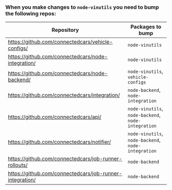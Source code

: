 ### When you make changes to `node-vinutils` you need to bump the following repos:

| Repository                                               | Packages to bump                                    |
| -------------------------------------------------------- | --------------------------------------------------- |
| https://github.com/connectedcars/vehicle-configs/        | `node-vinutils`                                     |
| https://github.com/connectedcars/node-integration/       | `node-vinutils`                                     |
| https://github.com/connectedcars/node-backend/           | `node-vinutils`, `vehicle-configs`|
| https://github.com/connectedcars/integration/            | `node-backend`, `node-integration`                  |
| https://github.com/connectedcars/api/                    | `node-vinutils`, `node-backend`, `node-integration` |
| https://github.com/connectedcars/notifier/               | `node-vinutils`, `node-backend`, `node-integration` |
| https://github.com/connectedcars/job-runner-rollouts/    | `node-backend`                                      |
| https://github.com/connectedcars/job-runner-integration/ | `node-backend`                                      |
